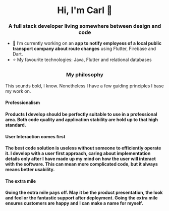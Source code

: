 <h1 align="center">Hi, I'm Carl 👋</h1>
<h3 align="center">A full stack developer living somewhere between design and code</h3>

- 🚀 I’m currently working on an **app to notify employess of a local public transport company about route changes** using Flutter, Firebase and Dart.
- ⭐ My favourite technologies: Java, Flutter and relational databases

<h3 align="center">My philosophy</h3>
This sounds bold, I know. Nonetheless I have a few guiding principles I base my work on.


<h4>Professionalism<h4>

Products I develop should be perfectly suitable to use in a professional area. Both code quality and application stability are hold up to that high standard.

<h4>User Interaction comes first<h4>

The best code solution is useless without someone to efficiently operate it. I develop with a user first approach, caring about implementation details only after I have made up my mind on how the user will interact with the software. This can mean more complicated code, but it always means better usability.

<h4> The extra mile <h4>

Going the extra mile pays off. May it be the product presentation, the look and feel or the fantastic support after deployment. Going the extra mile ensures customers are happy and I can make a name for myself.
